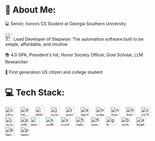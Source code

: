 # 💫 About Me:
💻 Senior, honors CS Student at Georgia Southern University<br><br><img src="StepwiseLogo.png" height="25" alt="Stepwise logo"  /> Lead Developer of Stepwise: The automation software built to be simple, affordable, and intuitive <br><br>📚 4.0 GPA, President's list, Honor Society Officer, Goel Scholar, LLM Researcher<br><br>🌱 First generation US citizen and college student

###

# 💻 Tech Stack:
<div align="left">
  <img src="https://cdn.jsdelivr.net/gh/devicons/devicon/icons/csharp/csharp-original.svg" height="30" alt="csharp logo" title="C#" />
  <img width="12" />
  <img src="https://cdn.jsdelivr.net/gh/devicons/devicon/icons/dot-net/dot-net-original.svg" height="30" alt="dot-net logo" title=".NET" />
  <img width="12" />
  <img src="https://cdn.jsdelivr.net/gh/devicons/devicon/icons/microsoftsqlserver/microsoftsqlserver-plain.svg" height="30" alt="microsoftsqlserver logo" title="Microsoft SQL Server" />
  <img width="12" />

  <img src="https://cdn.jsdelivr.net/gh/devicons/devicon/icons/javascript/javascript-original.svg" height="30" alt="javascript logo" title="JavaScript" />
  <img width="12" />
  <img src="https://cdn.jsdelivr.net/gh/devicons/devicon/icons/react/react-original.svg" height="30" alt="react logo" title="React" />
  <img width="12" />
  <img src="https://cdn.jsdelivr.net/gh/devicons/devicon/icons/electron/electron-original.svg" height="30" alt="electron logo" title="Electron" />
  <img width="12" />
  <img src="https://cdn.jsdelivr.net/gh/devicons/devicon/icons/nodejs/nodejs-original.svg" height="30" alt="nodejs logo" title="Node.js" />
  <img width="12" />
  <img src="https://cdn.simpleicons.org/npm/CB3837" height="30" alt="npm logo" title="NPM" />
  <img width="12" />
  <img src="https://cdn.jsdelivr.net/gh/devicons/devicon/icons/html5/html5-original.svg" height="30" alt="html5 logo" title="HTML5" />
  <img width="12" />
  <img src="https://cdn.jsdelivr.net/gh/devicons/devicon/icons/css3/css3-original.svg" height="30" alt="css3 logo" title="CSS3" />

  <img width="12" />
  <img src="https://cdn.jsdelivr.net/gh/devicons/devicon/icons/java/java-original.svg" height="30" alt="java logo" title="Java" />
  <img width="12" />
  <img src="https://cdn.jsdelivr.net/gh/devicons/devicon/icons/python/python-original.svg" height="30" alt="python logo" title="Python" />
  <img src="https://cdn.jsdelivr.net/gh/devicons/devicon/icons/mysql/mysql-original.svg" height="30" alt="mysql logo" title="MySQL" />
  <img width="12" />

  <img src="https://cdn.jsdelivr.net/gh/devicons/devicon/icons/swift/swift-original.svg" height="30" alt="swift logo" title="Swift" />
  <img width="12" />
  <img src="https://cdn.simpleicons.org/xcode/147EFB" height="30" alt="xcode logo" title="Xcode" />
  <img width="12" />
  <img src="https://cdn.jsdelivr.net/gh/devicons/devicon/icons/firebase/firebase-plain.svg" height="30" alt="firebase logo" title="Firebase" />
  <img width="12" />
  <img src="https://cdn.jsdelivr.net/gh/devicons/devicon/icons/figma/figma-original.svg" height="30" alt="figma logo" title="Figma" />

  <img width="12" />
  <img src="https://cdn.simpleicons.org/git/F05032" height="30" alt="git logo" title="Git" />
  <img width="12" />
  <img src="https://cdn.simpleicons.org/gnubash/4EAA25" height="30" alt="bash logo" title="Bash" />

  <img width="12" />
  <img src="https://skillicons.dev/icons?i=ableton" height="30" alt="abletonlive logo" title="Ableton Live" />
  <img width="12" />
  <img src="https://cdn.simpleicons.org/blender/F5792A" height="30" alt="blender logo" title="Blender" />
  <img width="12" />
  <img src="https://cdn.jsdelivr.net/gh/devicons/devicon/icons/premierepro/premierepro-plain.svg" height="30" alt="premierepro logo" title="Adobe Premiere Pro" />
</div>


###
